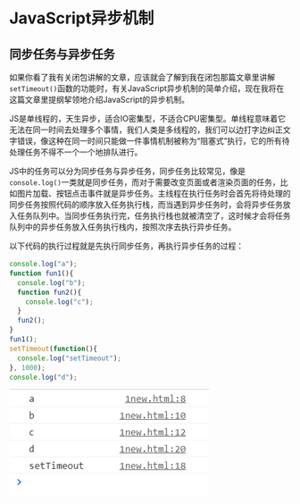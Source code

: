 # JavaScript异步机制

## 同步任务与异步任务

如果你看了我有关闭包讲解的文章，应该就会了解到我在闭包那篇文章里讲解`setTimeout()`函数的功能时，有关JavaScript异步机制的简单介绍，现在我将在这篇文章里提纲挈领地介绍JavaScript的异步机制。

JS是单线程的，天生异步，适合IO密集型，不适合CPU密集型。单线程意味着它无法在同一时间去处理多个事情，我们人类是多线程的，我们可以边打字边纠正文字错误，像这种在同一时间只能做一件事情机制被称为“阻塞式”执行，它的所有待处理任务不得不一个一个地排队进行。

JS中的任务可以分为同步任务与异步任务，同步任务比较常见，像是`console.log()`一类就是同步任务，而对于需要改变页面或者渲染页面的任务，比如图片加载、按钮点击事件就是异步任务。主线程在执行任务时会首先将待处理的同步任务按照代码的顺序放入任务执行栈，而当遇到异步任务时，会将异步任务放入任务队列中。当同步任务执行完，任务执行栈也就被清空了，这时候才会将任务队列中的异步任务放入任务执行栈内，按照次序去执行异步任务。

以下代码的执行过程就是先执行同步任务，再执行异步任务的过程：

```js
console.log("a");
function fun1(){
  console.log("b");
  function fun2(){
    console.log("c");
  }
  fun2();
}
fun1();
setTimeout(function(){
  console.log("setTimeout");
}, 1000);
console.log("d");
```

![运行结果](./img/1.png)

